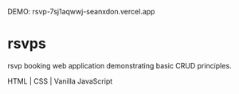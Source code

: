 DEMO: rsvp-7sj1aqwwj-seanxdon.vercel.app

# rsvps
rsvp booking web application demonstrating basic CRUD principles.

HTML | CSS | Vanilla JavaScript
